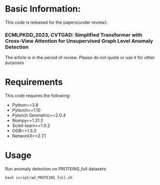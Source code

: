 # Basic Information:
This code is released for the papers(under review):

### ECMLPKDD_2023, CVTGAD: Simplified Transformer with Cross-View Attention for Unsupervised Graph Level Anomaly Detection

The article is in the period of review. Please do not quote or use it for other purposes

# Requirements
This code requires the following:

- Python==3.8
- Pytorch==1.10
- Pytorch Geometric==2.0.4
- Numpy==1.21.2
- Scikit-learn==1.0.2
- OGB==1.3.3
- NetworkX==2.7.1

# Usage
Run anomaly detection on PROTEINS_full datasets:
```
bash script/ad_PROTEINS_full.sh
```
